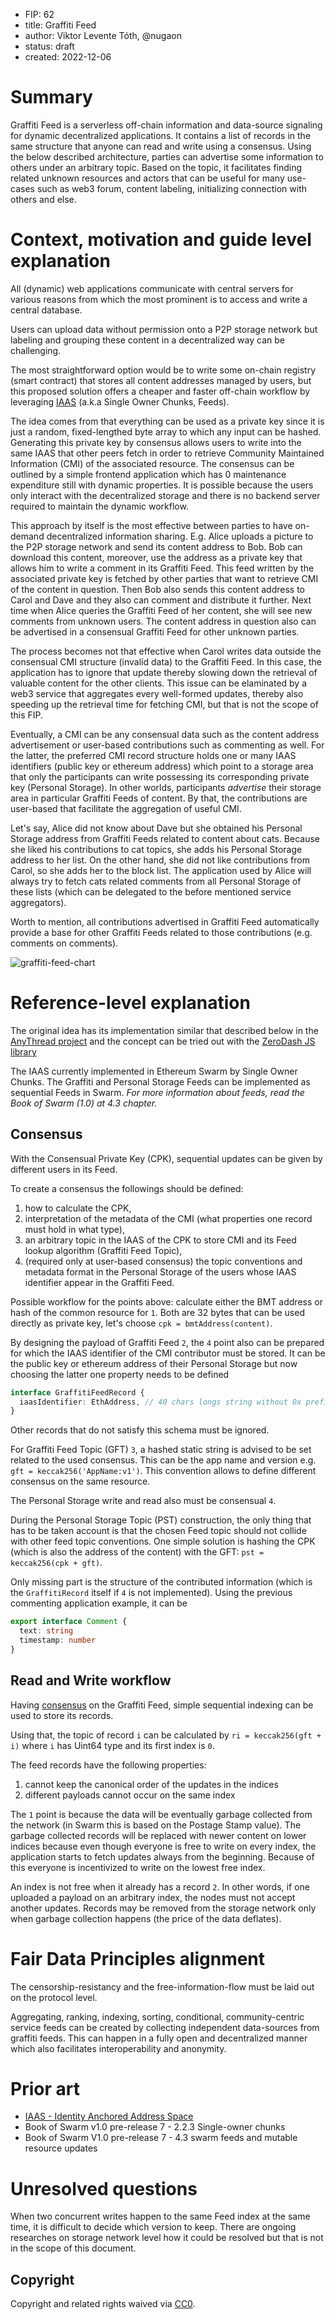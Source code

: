 - FIP: 62
- title: Graffiti Feed
- author: Viktor Levente Tóth, @nugaon
- status: draft
- created: 2022-12-06

# Summary
Graffiti Feed is a serverless off-chain information and data-source signaling for dynamic decentralized applications.
It contains a list of records in the same structure that anyone can read and write using a consensus.
Using the below described architecture, parties can advertise some information to others under an arbitrary topic.
Based on the topic, it facilitates finding related unknown resources and actors that can be useful for many use-cases such as 
web3 forum, content labeling, initializing connection with others and else.

# Context, motivation and guide level explanation
All (dynamic) web applications communicate with central servers for various reasons from which the most prominent is to access and write a central database.

Users can upload data without permission onto a P2P storage network but labeling and grouping these content in a decentralized way can be challenging.

The most straightforward option would be to write some on-chain registry (smart contract) that stores all content addresses managed by users,
but this proposed solution offers a cheaper and faster off-chain workflow by leveraging [IAAS](./0013-iaas.md) (a.k.a Single Owner Chunks, Feeds).

The idea comes from that everything can be used as a private key since it is just a random, fixed-lengthed byte array to which any input can be hashed.
Generating this private key by consensus allows users to write into the same IAAS that other peers fetch in order to retrieve Community Maintained Information (CMI) of the associated resource.
The consensus can be outlined by a simple frontend application which has 0 maintenance expenditure still with dynamic properties.
It is possible because the users only interact with the decentralized storage and there is no backend server required to maintain the dynamic workflow.

This approach by itself is the most effective between parties to have on-demand decentralized information sharing.
E.g. Alice uploads a picture to the P2P storage network and send its content address to Bob. 
Bob can download this content, moreover, use the address as a private key that allows him to write a comment in its Graffiti Feed.
This feed written by the associated private key is fetched by other parties that want to retrieve CMI of the content in question.
Then Bob also sends this content address to Carol and Dave and they also can comment and distribute it further.
Next time when Alice queries the Graffiti Feed of her content, she will see new comments from unknown users.
The content address in question also can be advertised in a consensual Graffiti Feed for other unknown parties.

The process becomes not that effective when Carol writes data outside the consensual CMI structure (invalid data) to the Graffiti Feed.
In this case, the application has to ignore that update thereby slowing down the retrieval of valuable content for the other clients.
This issue can be elaminated by a web3 service that aggregates every well-formed updates, thereby also speeding up the retrieval time for fetching CMI, but that is not the scope of this FIP.

Eventually, a CMI can be any consensual data such as the content address advertisement or user-based contributions such as commenting as well.
For the latter, the preferred CMI record structure holds one or many IAAS identifiers (public key or ethereum address) which point to a storage area that only the participants can write possessing its corresponding private key (Personal Storage).
In other worlds, participants _advertise_ their storage area in particular Graffiti Feeds of content.
By that, the contributions are user-based that facilitate the aggregation of useful CMI.

Let's say, Alice did not know about Dave but she obtained his Personal Storage address from Graffiti Feeds related to content about cats.
Because she liked his contributions to cat topics, she adds his Personal Storage address to her list.
On the other hand, she did not like contributions from Carol, so she adds her to the block list.
The application used by Alice will always try to fetch cats related comments from all Personal Storage of these lists (which can be delegated to the before mentioned service aggregators).

Worth to mention, all contributions advertised in Graffiti Feed automatically provide a base for other Graffiti Feeds related to those contributions (e.g. comments on comments).

![graffiti-feed-chart](../resources/graffiti-feed.png)

# Reference-level explanation
The original idea has its implementation similar that described below in the [AnyThread project](https://github.com/anythread/) and the concept can be tried out with the [ZeroDash JS library](https://github.com/anythread/zerodash)

The IAAS currently implemented in Ethereum Swarm by Single Owner Chunks.
The Graffiti and Personal Storage Feeds can be implemented as sequential Feeds in Swarm.
_For more information about feeds, read the Book of Swarm (1.0) at 4.3 chapter._

## Consensus

With the Consensual Private Key (CPK), sequential updates can be given by different users in its Feed.

To create a consensus the followings should be defined:
1. how to calculate the CPK,
2. interpretation of the metadata of the CMI (what properties one record must hold in what type),
3. an arbitrary topic in the IAAS of the CPK to store CMI and its Feed lookup algorithm (Graffiti Feed Topic),
4. (required only at user-based consensus) the topic conventions and metadata format in the Personal Storage of the users whose IAAS identifier appear in the Graffiti Feed.

Possible workflow for the points above:
calculate either the BMT address or hash of the common resource for `1`.
Both are 32 bytes that can be used directly as private key, let's choose `cpk = bmtAddress(content)`.

By designing the payload of Graffiti Feed `2`, the `4` point also can be prepared for which the IAAS identifier of the CMI contributor must be stored.
It can be the public key or ethereum address of their Personal Storage but now choosing the latter one property needs to be defined
```ts
interface GraffitiFeedRecord {
  iaasIdentifier: EthAddress, // 40 chars longs string without 0x prefix
}
```
Other records that do not satisfy this schema must be ignored.

For Graffiti Feed Topic (GFT) `3`, a hashed static string is advised to be set related to the used consensus. 
This can be the app name and version e.g. `gft = keccak256('AppName:v1')`.
This convention allows to define different consensus on the same resource.

The Personal Storage write and read also must be consensual `4`.

During the Personal Storage Topic (PST) construction, the only thing that has to be taken account is that the chosen Feed topic should not collide with other feed topic conventions.
One simple solution is hashing the CPK (which is also the address of the content) with the GFT: `pst = keccak256(cpk + gft)`.

Only missing part is the structure of the contributed information (which is the `GraffitiRecord` itself if `4` is not implemented).
Using the previous commenting application example, it can be
```ts
export interface Comment {
  text: string
  timestamp: number
}
```

## Read and Write workflow

Having [consensus](#consensus) on the Graffiti Feed, simple sequential indexing can be used to store its records.

Using that, the topic of record `i` can be calculated by `ri = keccak256(gft + i)` where `i` has Uint64 type and its first index is `0`.

The feed records have the following properties:
1. cannot keep the canonical order of the updates in the indices
2. different payloads cannot occur on the same index

The `1` point is because the data will be eventually garbage collected from the network (in Swarm this is based on the Postage Stamp value).
The garbage collected records will be replaced with newer content on lower indices because even though everyone is free to write on every index,
the application starts to fetch updates always from the beginning.
Because of this everyone is incentivized to write on the lowest free index.

An index is not free when it already has a record `2`.
In other words, if one uploaded a payload on an arbitrary index, the nodes must not accept another updates.
Records may be removed from the storage network only when garbage collection happens (the price of the data deflates).

# Fair Data Principles alignment
The censorship-resistancy and the free-information-flow must be laid out on the protocol level.

Aggregating, ranking, indexing, sorting, conditional, community-centric service feeds can be created by collecting independent data-sources from graffiti feeds.
This can happen in a fully open and decentralized manner which also facilitates interoperability and anonymity.

# Prior art
- [IAAS - Identity Anchored Address Space](./0013-iaas.md)
- Book of Swarm v1.0 pre-release 7 - 2.2.3 Single-owner chunks 
- Book of Swarm V1.0 pre-release 7 - 4.3 swarm feeds and mutable resource updates

# Unresolved questions
When two concurrent writes happen to the same Feed index at the same time, it is difficult to decide which version to keep.
There are ongoing researches on storage network level how it could be resolved but that is not in the scope of this document. 

## Copyright
Copyright and related rights waived via [CC0](https://creativecommons.org/publicdomain/zero/1.0/).
